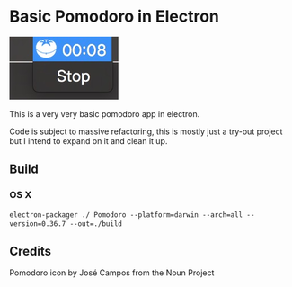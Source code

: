 # Basic Pomodoro in Electron

![App icon in OSX tray displaying time](screenshots/example.jpg "Pomodoro app screenshot")

This is a very very basic pomodoro app in electron. 

Code is subject to massive refactoring, this is mostly just a try-out project but I intend to expand on it and clean it up.

## Build

### OS X

```
electron-packager ./ Pomodoro --platform=darwin --arch=all --version=0.36.7 --out=./build
```

## Credits

Pomodoro icon by José Campos from the Noun Project
